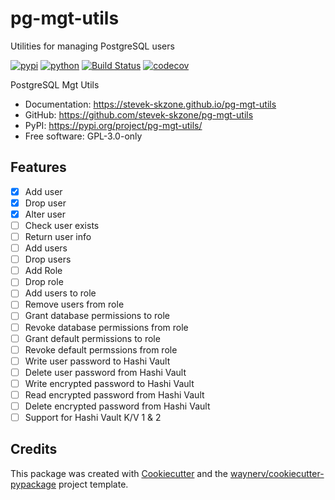 # pg-mgt-utils

Utilities for managing PostgreSQL users




[![pypi](https://img.shields.io/pypi/v/pg-mgt-utils.svg)](https://pypi.org/project/pg-mgt-utils/)
[![python](https://img.shields.io/pypi/pyversions/pg-mgt-utils.svg)](https://pypi.org/project/pg-mgt-utils/)
[![Build Status](https://github.com/stevek-skzone/pg-mgt-utils/actions/workflows/dev.yml/badge.svg)](https://github.com/stevek-skzone/pg-mgt-utils/actions/workflows/dev.yml)
[![codecov](https://codecov.io/gh/stevek-skzone/pg-mgt-utils/branch/main/graphs/badge.svg)](https://codecov.io/github/stevek-skzone/pg-mgt-utils)



PostgreSQL Mgt Utils


* Documentation: <https://stevek-skzone.github.io/pg-mgt-utils>
* GitHub: <https://github.com/stevek-skzone/pg-mgt-utils>
* PyPI: <https://pypi.org/project/pg-mgt-utils/>
* Free software: GPL-3.0-only


## Features

- [x] Add user
- [x] Drop user
- [x] Alter user
- [ ] Check user exists
- [ ] Return user info
- [ ] Add users
- [ ] Drop users
- [ ] Add Role
- [ ] Drop role
- [ ] Add users to role
- [ ] Remove users from role
- [ ] Grant database permissions to role
- [ ] Revoke database permissions from role
- [ ] Grant default permissions to role
- [ ] Revoke default permssions from role
- [ ] Write user password to Hashi Vault
- [ ] Delete user password from Hashi Vault
- [ ] Write encrypted password to Hashi Vault
- [ ] Read encrypted password from Hashi Vault
- [ ] Delete encrypted password from Hashi Vault
- [ ] Support for Hashi Vault K/V 1 & 2 

## Credits

This package was created with [Cookiecutter](https://github.com/audreyr/cookiecutter) and the [waynerv/cookiecutter-pypackage](https://github.com/waynerv/cookiecutter-pypackage) project template.
